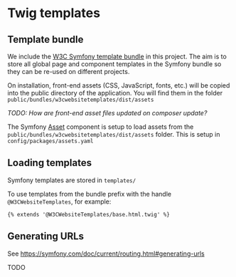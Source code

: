 # Twig templates

## Template bundle

We include the [W3C Symfony template bundle](https://github.com/w3c/w3c-website-templates-bundle) in this project. The 
aim is to store all global page and component templates in the Symfony bundle so they can be re-used on different 
projects.

On installation, front-end assets (CSS, JavaScript, fonts, etc.) will be copied into the public directory of the 
application. You will find them in the folder `public/bundles/w3cwebsitetemplates/dist/assets`

_TODO: How are front-end asset files updated on composer update?_

The Symfony [Asset](https://symfony.com/doc/current/components/asset.html) component is setup to load assets from the
`public/bundles/w3cwebsitetemplates/dist/assets` folder. This is setup in `config/packages/assets.yaml`

## Loading templates

Symfony templates are stored in `templates/`

To use templates from the bundle prefix with the handle `@W3CWebsiteTemplates`, for example:

```twig
{% extends '@W3CWebsiteTemplates/base.html.twig' %}
```

## Generating URLs

See https://symfony.com/doc/current/routing.html#generating-urls

TODO
